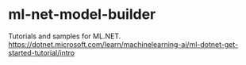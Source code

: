# ml-net-model-builder
Tutorials and samples for ML.NET. https://dotnet.microsoft.com/learn/machinelearning-ai/ml-dotnet-get-started-tutorial/intro
